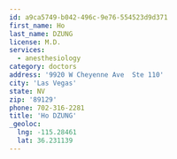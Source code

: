 ```yaml
---
id: a9ca5749-b042-496c-9e76-554523d9d371
first_name: Ho
last_name: DZUNG
license: M.D.
services:
  - anesthesiology
category: doctors
address: '9920 W Cheyenne Ave  Ste 110'
city: 'Las Vegas'
state: NV
zip: '89129'
phone: 702-316-2281
title: 'Ho DZUNG'
_geoloc:
  lng: -115.28461
  lat: 36.231139
---
```

